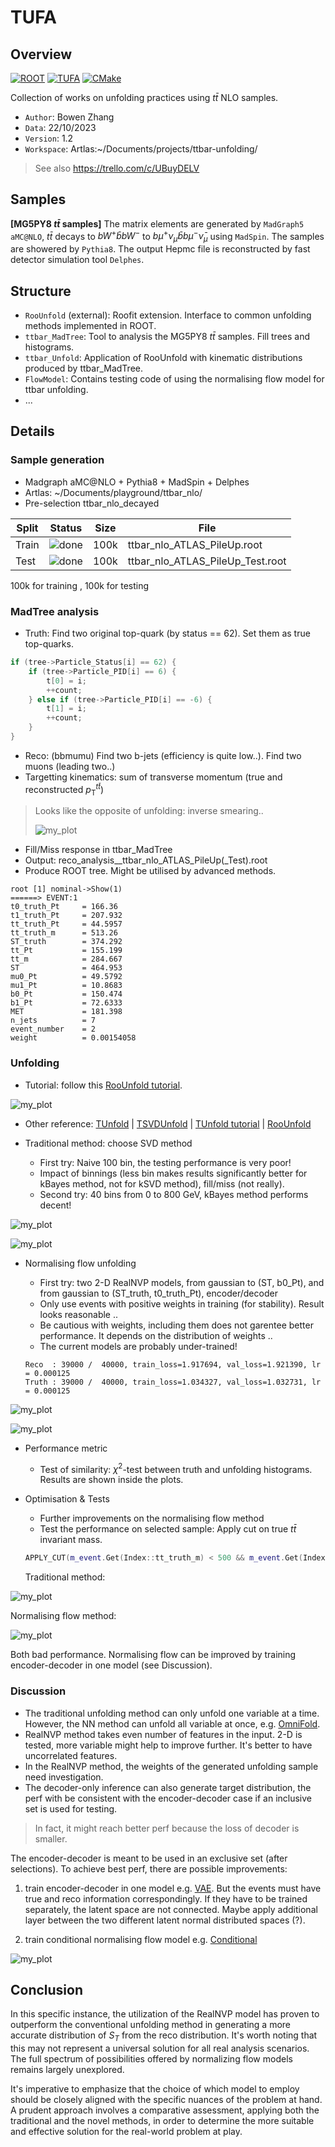 # TUFA

## Overview

[![ROOT](https://img.shields.io/badge/ROOT-v6.28/04-blue)](https://root.cern.ch/)
[![TUFA](https://img.shields.io/badge/TUFA-v1.2-blue)](https://github.com/peppapiggyme/ttbar-unfolding)
[![CMake](https://github.com/peppapiggyme/ttbar-unfolding/actions/workflows/cmake.yml/badge.svg)](https://github.com/peppapiggyme/ttbar-unfolding/actions/workflows/cmake.yml)

Collection of works on unfolding practices using $t\bar{t}$ NLO samples.

* `Author`: Bowen Zhang
* `Data`: 22/10/2023
* `Version`: 1.2
* `Workspace`: Artlas:~/Documents/projects/ttbar-unfolding/

> See also <https://trello.com/c/UBuyDELV>

## Samples

**[MG5PY8 $t\bar{t}$ samples]** The matrix elements are generated by `MadGraph5 aMC@NLO`, $t\bar{t}$ decays to $bW^{+}\bar{b}bW^{-}$ to $b\mu^{+}\nu_{\mu}\bar{b}b\mu^{-}\bar{\nu}_{\mu}$ using `MadSpin`. The samples are showered by `Pythia8`. The output Hepmc file is reconstructed by fast detector simulation tool `Delphes`.

## Structure

* `RooUnfold` (external): Roofit extension. Interface to common unfolding methods implemented in ROOT.
* `ttbar_MadTree`: Tool to analysis the MG5PY8 $t\bar{t}$ samples. Fill trees and histograms.
* `ttbar_Unfold`: Application of RooUnfold with kinematic distributions produced by ttbar_MadTree.
* `FlowModel`: Contains testing code of using the normalising flow model for ttbar unfolding.
* ...

## Details

### Sample generation

* Madgraph aMC@NLO + Pythia8 + MadSpin + Delphes
* Artlas: ~/Documents/playground/ttbar_nlo/
* Pre-selection ttbar_nlo_decayed

| Split | Status | Size | File |
| --    | --     | --   | --   |
| Train | ![done](./resources/status-done-brightgreen.svg) | 100k | ttbar_nlo_ATLAS_PileUp.root      |
| Test  | ![done](./resources/status-done-brightgreen.svg) | 100k | ttbar_nlo_ATLAS_PileUp_Test.root |

 100k for training , 100k for testing

### MadTree analysis

* Truth: Find two original top-quark (by status == 62). Set them as true top-quarks.

```c++
if (tree->Particle_Status[i] == 62) {
    if (tree->Particle_PID[i] == 6) {
        t[0] = i;
        ++count;
    } else if (tree->Particle_PID[i] == -6) {
        t[1] = i;
        ++count;
    }
}
```

* Reco: (bbmumu) Find two b-jets (efficiency is quite low..). Find two muons (leading two..)
* Targetting kinematics: sum of transverse momentum (true and reconstructed $p_{\text{T}}^{t\bar{t}}$)
>
> Looks like the opposite of unfolding: inverse smearing..
>
> ![my_plot](./resources/dist.png)
>
* Fill/Miss response in ttbar_MadTree
* Output: reco_analysis__ttbar_nlo_ATLAS_PileUp(_Test).root
* Produce ROOT tree. Might be utilised by advanced methods.

```
root [1] nominal->Show(1)
======> EVENT:1
t0_truth_Pt     = 166.36
t1_truth_Pt     = 207.932
tt_truth_Pt     = 44.5957
tt_truth_m      = 513.26
ST_truth        = 374.292
tt_Pt           = 155.199
tt_m            = 284.667
ST              = 464.953
mu0_Pt          = 49.5792
mu1_Pt          = 10.8683
b0_Pt           = 150.474
b1_Pt           = 72.6333
MET             = 181.398
n_jets          = 7
event_number    = 2
weight          = 0.00154058
```

### Unfolding

* Tutorial: follow this [RooUnfold tutorial](https://statisticalmethods.web.cern.ch/StatisticalMethods/unfolding/RooUnfold_01-Methods/).

![my_plot](./resources/unfolding.png)

* Other reference: [TUnfold](https://root.cern.ch/doc/master/classTUnfold.html) | [TSVDUnfold](https://root.cern/doc/v628/classTSVDUnfold.html) | [TUnfold tutorial](https://root.cern.ch/doc/master/group__tutorial__unfold.html) | [RooUnfold](https://gitlab.cern.ch/RooUnfold/RooUnfold)

* Traditional method: choose SVD method

  * First try: Naive 100 bin, the testing performance is very poor!
  * Impact of binnings (less bin makes results significantly better for kBayes method, not for kSVD method), fill/miss (not really).
  * Second try: 40 bins from 0 to 800 GeV, kBayes method performs decent!

![my_plot](./resources/dist_train.png)

![my_plot](./resources/dist_test.png)

* Normalising flow unfolding

  * First try: two 2-D RealNVP models, from gaussian to (ST, b0_Pt), and from gaussian to (ST_truth, t0_truth_Pt), encoder/decoder
  * Only use events with positive weights in training (for stability). Result looks reasonable ..
  * Be cautious with weights, including them does not garentee better performance. It depends on the distribution of weights ..
  * The current models are probably under-trained!
  
  ```text
  Reco  : 39000 /  40000, train_loss=1.917694, val_loss=1.921390, lr = 0.000125
  Truth : 39000 /  40000, train_loss=1.034327, val_loss=1.032731, lr = 0.000125
  ```

![my_plot](./resources/dist2d_realnvp_test.png)

![my_plot](./resources/dist_realnvp_test.png)

* Performance metric

  * Test of similarity: $\chi^2$-test between truth and unfolding histograms. Results are shown inside the plots.

* Optimisation & Tests

  * Further improvements on the normalising flow method
  * Test the performance on selected sample:
  Apply cut on true $t\bar{t}$ invariant mass.
  
  ```cpp
  APPLY_CUT(m_event.Get(Index::tt_truth_m) < 500 && m_event.Get(Index::tt_truth_m) > 200);
  ```

  Traditional method:

![my_plot](./resources/sel.png)

  Normalising flow method:

![my_plot](./resources/sel_nvp.png)

  Both bad performance. Normalising flow can be improved by training encoder-decoder in one model (see Discussion).

### Discussion

* The traditional unfolding method can only unfold one variable at a time.
However, the NN method can unfold all variable at once, e.g. [OmniFold](https://arxiv.org/abs/1911.09107).
* RealNVP method takes even number of features in the input. 2-D is tested, more variable might help to improve further.
It's better to have uncorrelated features.
* In the RealNVP method, the weights of the generated unfolding sample need investigation.
* The decoder-only inference can also generate target distribution, the perf with be consistent with the encoder-decoder case if an inclusive set is used for testing.

> In fact, it might reach better perf because the loss of decoder is smaller.

The encoder-decoder is meant to be used in an exclusive set (after selections). To achieve best perf, there are possible improvements:

1) train encoder-decoder in one model e.g. [VAE](https://github.com/VincentStimper/normalizing-flows/blob/v1.7.2/normflows/core.py#L656).
But the events must have true and reco information correspondingly.
If they have to be trained separately, the latent space are not connected. Maybe apply additional layer between the two different latent normal distributed spaces (?).

2) train conditional normalising flow model e.g. [Conditional](https://github.com/VincentStimper/normalizing-flows/blob/v1.7.2/normflows/core.py#L216)

![my_plot](./resources/dist_realnvp_decoder_test.png)

## Conclusion

In this specific instance, the utilization of the RealNVP model has proven to outperform the conventional unfolding method in generating a more accurate distribution of $S_T$ from the reco distribution.
It's worth noting that this may not represent a universal solution for all real analysis scenarios.
The full spectrum of possibilities offered by normalizing flow models remains largely unexplored.

It's imperative to emphasize that the choice of which model to employ should be closely aligned with the specific nuances of the problem at hand.
A prudent approach involves a comparative assessment, applying both the traditional and the novel methods, in order to determine the more suitable and effective solution for the real-world problem at play.

